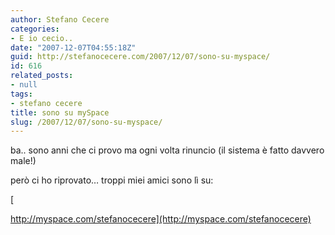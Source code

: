 ```yaml
---
author: Stefano Cecere
categories:
- E io cecio..
date: "2007-12-07T04:55:18Z"
guid: http://stefanocecere.com/2007/12/07/sono-su-myspace/
id: 616
related_posts:
- null
tags:
- stefano cecere
title: sono su mySpace
slug: /2007/12/07/sono-su-myspace/
---
```


ba.. sono anni che ci provo ma ogni volta rinuncio (il sistema è fatto davvero male!)
  
però ci ho riprovato&#8230; troppi miei amici sono lì su:

[
  
http://myspace.com/stefanocecere](http://myspace.com/stefanocecere)